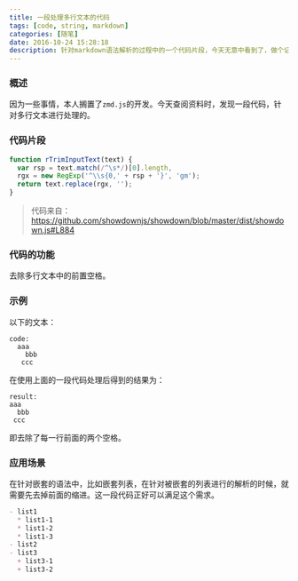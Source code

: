 ```yaml
---
title: 一段处理多行文本的代码
tags: [code, string, markdown]
categories: [随笔]
date: 2016-10-24 15:28:18
description: 针对markdown语法解析的过程中的一个代码片段，今天无意中看到了，做个记录。
---
```


### 概述

因为一些事情，本人搁置了`zmd.js`的开发。今天查阅资料时，发现一段代码，针对多行文本进行处理的。

### 代码片段

```js
function rTrimInputText(text) {
  var rsp = text.match(/^\s*/)[0].length,
  rgx = new RegExp('^\\s{0,' + rsp + '}', 'gm');
  return text.replace(rgx, '');
}
```

> 代码来自：<https://github.com/showdownjs/showdown/blob/master/dist/showdown.js#L884>

### 代码的功能

去除多行文本中的前置空格。

### 示例

以下的文本：

```plaintext
code:
  aaa
    bbb
   ccc
```

在使用上面的一段代码处理后得到的结果为：

```plaintext
result:
aaa
  bbb
 ccc
```

即去除了每一行前面的两个空格。

### 应用场景

在针对嵌套的语法中，比如嵌套列表，在针对被嵌套的列表进行的解析的时候，就需要先去掉前面的缩进。这一段代码正好可以满足这个需求。

```markdown
- list1
  * list1-1
  * list1-2
  * list1-3
- list2
- list3
  + list3-1
  + list3-2
```



